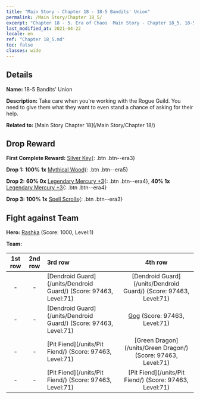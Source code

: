```yaml
---
title: "Main Story - Chapter 18 - 18-5 Bandits' Union"
permalink: /Main Story/Chapter 18_5/
excerpt: "Chapter 18 - 5. Era of Chaos  Main Story - Chapter 18_5. 18-5 Bandits' Union"
last_modified_at: 2021-04-22
locale: en
ref: "Chapter 18_5.md"
toc: false
classes: wide
---
```


## Details

 **Name:** 18-5 Bandits' Union

 **Description:** Take care when you're working with the Rogue Guild. You need to give them what they want to even stand a chance of asking for their help.

 **Related to:** [Main Story Chapter 18](/Main Story/Chapter 18/)

## Drop Reward

 **First Complete Reward:** [Silver Key](/Items/con_693/){: .btn .btn--era3}

 **Drop 1:** **100% 1x** [Mythical Wood](/Items/mat_62/){: .btn .btn--era5}

 **Drop 2:** **60% 0x** [Legendary Mercury +3](/Items/mat_56/){: .btn .btn--era4}, **40% 1x** [Legendary Mercury +3](/Items/mat_56/){: .btn .btn--era4}

 **Drop 3:** **100% 1x** [Spell Scrolls](/Items/con_694/){: .btn .btn--era3}


## Fight against Team
 **Hero:** [Rashka](/heroes/Rashka/) (Score: 1000, Level:1)

 **Team:**


  | 1st row | 2nd row | 3rd row | 4th row |
  |:----:|:----:|:----|:----:|
  | - | - | [Dendroid Guard](/units/Dendroid Guard/) (Score: 97463, Level:71)  | [Dendroid Guard](/units/Dendroid Guard/) (Score: 97463, Level:71)  |
  | - | - | [Dendroid Guard](/units/Dendroid Guard/) (Score: 97463, Level:71)  | [Gog](/units/Gog/) (Score: 97463, Level:71)  |
  | - | - | [Pit Fiend](/units/Pit Fiend/) (Score: 97463, Level:71)  | [Green Dragon](/units/Green Dragon/) (Score: 97463, Level:71)  |
  | - | - | [Pit Fiend](/units/Pit Fiend/) (Score: 97463, Level:71)  | [Pit Fiend](/units/Pit Fiend/) (Score: 97463, Level:71)  |


